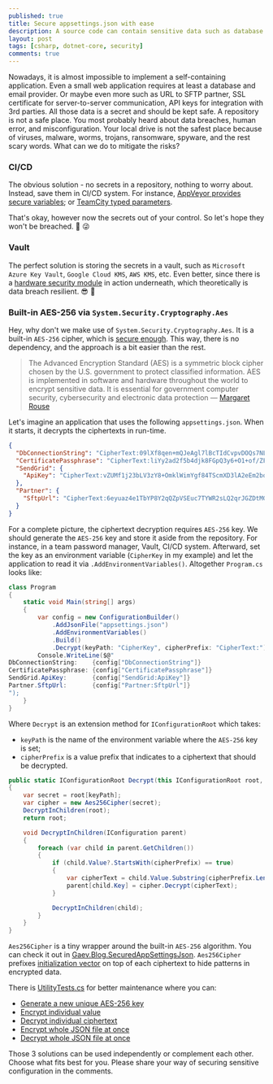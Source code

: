 ```yaml
---
published: true
title: Secure appsettings.json with ease
description: A source code can contain sensitive data such as database connection string, SSL certificate passphrase, 3rd party API key, URL for partner SFTP. Storing them as plain text is a terrible idea. There are a few ways how to keep the secret safe.
layout: post
tags: [csharp, dotnet-core, security]
comments: true
---
```


Nowadays, it is almost impossible to implement a self-containing application. Even a small web application requires at least a database and email provider. Or maybe even more such as URL to SFTP partner, SSL certificate for server-to-server communication, API keys for integration with 3rd parties. All those data is a secret and should be kept safe. A repository is not a safe place. You most probably heard about data breaches, human error, and misconfiguration. Your local drive is not the safest place because of viruses, malware, worms, trojans, ransomware, spyware, and the rest scary words. What can we do to mitigate the risks?

### CI/CD

The obvious solution - no secrets in a repository, nothing to worry about. Instead, save them in CI/CD system. For instance, [AppVeyor provides secure variables](https://www.appveyor.com/docs/build-configuration/#secure-variables); or [TeamCity typed parameters](https://www.jetbrains.com/help/teamcity/typed-parameters.html).

That's okay, however now the secrets out of your control. So let's hope they won't be breached. 🤞 &#128540;

### Vault

The perfect solution is storing the secrets in a vault, such as `Microsoft Azure Key Vault`, `Google Cloud KMS`, `AWS KMS`, etc. Even better, since there is a [hardware security module](https://en.wikipedia.org/wiki/Hardware_security_module) in action underneath, which theoretically is data breach resilient. 😎 💪

### Built-in AES-256 via `System.Security.Cryptography.Aes`

Hey, why don't we make use of `System.Security.Cryptography.Aes`. It is a built-in `AES-256` cipher, which is [secure enough](https://security.stackexchange.com/a/85778/207381). This way, there is no dependency, and the approach is a bit easier than the rest.

> The Advanced Encryption Standard (AES) is a symmetric block cipher chosen by the U.S. government to protect classified information. AES is implemented in software and hardware throughout the world to encrypt sensitive data. It is essential for government computer security, cybersecurity and electronic data protection — [Margaret Rouse](https://searchsecurity.techtarget.com/definition/Advanced-Encryption-Standard)

Let's imagine an application that uses the following `appsettings.json`. When it starts, it decrypts the ciphertexts in run-time.

```json
{
  "DbConnectionString": "CipherText:09lXf8qen+mQJeAgl7lBcTIdCvpvDOQs7NL3oyiwOJpfqn26PWxkpEkS2+SAGf0BjCHT/uHfXzYZPQeyYyb+0A==",
  "CertificatePassphrase": "CipherText:liYy2ad2f5b4djk8FGpQ3y6+O1+of/ZFgJ1NEtxpRc+drUxKevKjm7RODxgSIvNE",
  "SendGrid": {
    "ApiKey": "CipherText:vZUMf1j23bLV3zY8+OmklWimYgf84TScmXD3lA2eEm2bqhvcjPQyHuiYQ7rqk6oZd3wrpfjASHWnEJ/892asuQ=="
  },
  "Partner": {
    "SftpUrl": "CipherText:6eyuaz4e1TbYP8Y2qQZpVSEuc7TYWR2sLQ2qrJGZDtMGpxJNvH7ietcp/nD/N3w6dEeShc2A9K3SboOY0W1txZ3/xHOzwSuax3bmKnidoQPh+V1OzT7nWnuGX+fQ4hmcE6v5wF6K4DJSbKYkau3ceA=="
  }
}
```

For a complete picture, the ciphertext decryption requires `AES-256` key. We should generate the `AES-256` key and store it aside from the repository. For instance, in a team password manager, Vault, CI/CD system. Afterward, set the key as an environment variable (`CipherKey` in my example) and let the application to read it via `.AddEnvironmentVariables()`. Altogether `Program.cs` looks like:

```c#
class Program
{
    static void Main(string[] args)
    {
        var config = new ConfigurationBuilder()
            .AddJsonFile("appsettings.json")
            .AddEnvironmentVariables()
            .Build()
            .Decrypt(keyPath: "CipherKey", cipherPrefix: "CipherText:");
        Console.WriteLine($@"
DbConnectionString:    {config["DbConnectionString"]}
CertificatePassphrase: {config["CertificatePassphrase"]}
SendGrid.ApiKey:       {config["SendGrid:ApiKey"]}
Partner.SftpUrl:       {config["Partner:SftpUrl"]}
");
    }
}
```

Where `Decrypt` is an extension method for `IConfigurationRoot` which takes: 
* `keyPath` is the name of the environment variable where the `AES-256` key is set; 
* `cipherPrefix` is a value prefix that indicates to a ciphertext that should be decrypted.

```c#
public static IConfigurationRoot Decrypt(this IConfigurationRoot root, string keyPath, string cipherPrefix)
{
    var secret = root[keyPath];
    var cipher = new Aes256Cipher(secret);
    DecryptInChildren(root);
    return root;

    void DecryptInChildren(IConfiguration parent)
    {
        foreach (var child in parent.GetChildren())
        {
            if (child.Value?.StartsWith(cipherPrefix) == true)
            {
                var cipherText = child.Value.Substring(cipherPrefix.Length);
                parent[child.Key] = cipher.Decrypt(cipherText);
            }

            DecryptInChildren(child);
        }
    }
}
```

`Aes256Cipher` is a tiny wrapper around the built-in `AES-256` algorithm. You can check it out in [Gaev.Blog.SecuredAppSettingsJson](https://github.com/gaevoy/Gaev.Blog.Examples/blob/2.9.0/Gaev.Blog.SecuredAppSettingsJson/Aes256Cipher.cs). `Aes256Cipher` prefixes [initialization vector](https://en.wikipedia.org/wiki/Initialization_vector) on top of each ciphertext to hide patterns in encrypted data.

There is [UtilityTests.cs](https://github.com/gaevoy/Gaev.Blog.Examples/blob/2.9.0/Gaev.Blog.SecuredAppSettingsJson/UtilityTests.cs) for better maintenance  where you can:
* [Generate a new unique AES-256 key](https://github.com/gaevoy/Gaev.Blog.Examples/blob/2.9.0/Gaev.Blog.SecuredAppSettingsJson/UtilityTests.cs#L27)
* [Encrypt individual value](https://github.com/gaevoy/Gaev.Blog.Examples/blob/2.9.0/Gaev.Blog.SecuredAppSettingsJson/UtilityTests.cs#L13)
* [Decrypt individual ciphertext](https://github.com/gaevoy/Gaev.Blog.Examples/blob/2.9.0/Gaev.Blog.SecuredAppSettingsJson/UtilityTests.cs#L20)
* [Encrypt whole JSON file at once](https://github.com/gaevoy/Gaev.Blog.Examples/blob/2.9.0/Gaev.Blog.SecuredAppSettingsJson/UtilityTests.cs#L33)
* [Decrypt whole JSON file at once](https://github.com/gaevoy/Gaev.Blog.Examples/blob/2.9.0/Gaev.Blog.SecuredAppSettingsJson/UtilityTests.cs#L59)

Those 3 solutions can be used independently or complement each other. Choose what fits best for you. Please share your way of securing sensitive configuration in the comments.
